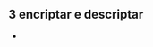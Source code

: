 ##  3 encriptar e descriptar

  * <?php
    $chave = random_bytes(SODIUM_CRYPTO_SECRETBOX_KEYBYTES);

    //cria um numero unico para a criptografia
    $nonce = random_bytes(SODIUM_CRYPTO_SECRETBOX_NONCEBYTES);

    //criptografando a mensagem
    $criptografada = sodium_crypto_secretbox('Ola mundo gg', $nonce, $chave);


    $conteudo = sodium_crypto_secretbox($criptografada, $nonce, $chave);

    echo sodium_bin2hex($conteudo);

    //a funcao sodium_crypto_secretbox_open é usada para descriptografar
    $descriptografada = sodium_crypto_secretbox_open($criptografada, $nonce, $chave);

    echo $descriptografada;

   